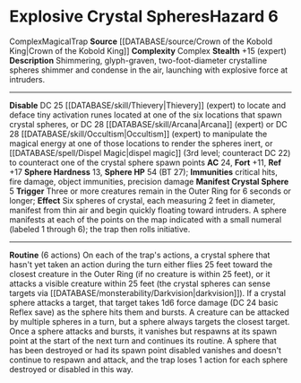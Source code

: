﻿---
ac: '24'
complexity: Complex
fortitude: '+11'
hardness: 13 Sphere Hardness
hazard_type: Trap
hp: 54 (BT 27)
id: '257'
immunity:
- critical hits
- '[[DATABASE/trait/Fire|fire]] damage'
- object immunities
- precisiondamage
level: '6'
name: Explosive Crystal Spheres
rarity: Common
reflex: '+17'
source: '[[DATABASE/source/Crown of the Kobold King|Crown of the Kobold King]]'
trait:
- '[[DATABASE/trait/Complex|Complex]]'
- '[[DATABASE/trait/Magical|Magical]]'
- '[[DATABASE/trait/Trap|Trap]]'
type: Hazard

---
# Explosive Crystal Spheres<span class="item-type">Hazard 6</span>

<span class="item-trait">Complex</span><span class="item-trait">Magical</span><span class="item-trait">Trap</span>
**Source** [[DATABASE/source/Crown of the Kobold King|Crown of the Kobold King]]
**Complexity** Complex
**Stealth** +15 (expert)
**Description** Shimmering, glyph-graven, two-foot-diameter crystalline spheres shimmer and condense in the air, launching with explosive force at intruders.

---
**Disable** DC 25 [[DATABASE/skill/Thievery|Thievery]] (expert) to locate and deface tiny activation runes located at one of the six locations that spawn crystal spheres, or DC 28 [[DATABASE/skill/Arcana|Arcana]] (expert) or DC 28 [[DATABASE/skill/Occultism|Occultism]] (expert) to manipulate the magical energy at one of those locations to render the spheres inert, or [[DATABASE/spell/Dispel Magic|dispel magic]] (3rd level; counteract DC 22) to counteract one of the crystal sphere spawn points
**AC** 24, **Fort** +11, **Ref** +17
**Sphere Hardness** 13, **Sphere HP** 54 (BT 27); **Immunities** critical hits, fire damage, object immunities, precision damage
**Manifest Crystal Sphere** <span class="action-icon">5</span> **Trigger** Three or more creatures remain in the Outer Ring for 6 seconds or longer; **Effect** Six spheres of crystal, each measuring 2 feet in diameter, manifest from thin air and begin quickly floating toward intruders. A sphere manifests at each of the points on the map indicated with a small numeral (labeled 1 through 6); the trap then rolls initiative.

---
**Routine** (6 actions) On each of the trap's actions, a crystal sphere that hasn't yet taken an action during the turn either flies 25 feet toward the closest creature in the Outer Ring (if no creature is within 25 feet), or it attacks a visible creature within 25 feet (the crystal spheres can sense targets via [[DATABASE/monsterability/Darkvision|darkvision]]). If a crystal sphere attacks a target, that target takes 1d6 force damage (DC 24 basic Reflex save) as the sphere hits them and bursts. A creature can be attacked by multiple spheres in a turn, but a sphere always targets the closest target. Once a sphere attacks and bursts, it vanishes but respawns at its spawn point at the start of the next turn and continues its routine. A sphere that has been destroyed or had its spawn point disabled vanishes and doesn't continue to respawn and attack, and the trap loses 1 action for each sphere destroyed or disabled in this way.